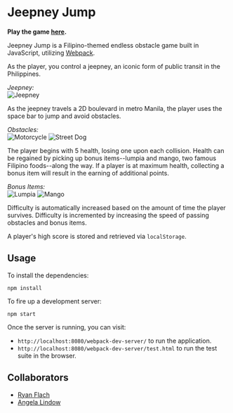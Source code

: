 # Jeepney Jump

**Play the game [here](https://ryanflach.github.com/jeepney_jump).**

Jeepney Jump is a Filipino-themed endless obstacle game built in JavaScript, utilizing [Webpack](https://github.com/webpack/webpack).

As the player, you control a jeepney, an iconic form of public transit in the Philippines.

_Jeepney:_<br />
![Jeepney](http://i.imgur.com/Ug08xZm.png)

As the jeepney travels a 2D boulevard in metro Manila, the player uses the space bar to jump and avoid obstacles.

_Obstacles:_<br />
![Motorcycle](http://i.imgur.com/YEH4N39.png)
![Street Dog](http://i.imgur.com/ZaCuUTL.png)

The player begins with 5 health, losing one upon each collision. Health can be regained by picking up bonus items--lumpia and mango, two famous Filipino foods--along the way. If a player is at maximum health, collecting a bonus item will result in the earning of additional points.

_Bonus Items:_<br />
![Lumpia](http://i.imgur.com/IZHTu1L.png)
![Mango](http://i.imgur.com/LPUTj9K.png)

Difficulty is automatically increased based on the amount of time the player survives. Difficulty is incremented by increasing the speed of passing obstacles and bonus items.

A player's high score is stored and retrieved via `localStorage`.

## Usage

To install the dependencies:

```
npm install
```

To fire up a development server:

```
npm start
```

Once the server is running, you can visit:

* `http://localhost:8080/webpack-dev-server/` to run the application.
* `http://localhost:8080/webpack-dev-server/test.html` to run the test suite in the browser.

## Collaborators
* [Ryan Flach](https://www.github.com/ryanflach)
* [Angela Lindow](https://www.github.com/allindow)

